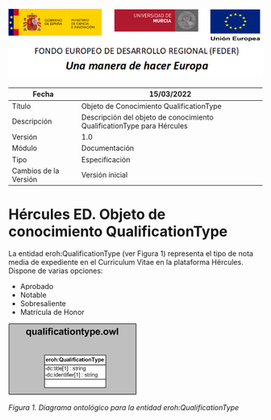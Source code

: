 ![](../../Docs/media/CabeceraDocumentosMD.png)

| Fecha         | 15/03/2022                                                   |
| ------------- | ------------------------------------------------------------ |
|Título|Objeto de Conocimiento QualificationType| 
|Descripción|Descripción del objeto de conocimiento QualificationType para Hércules|
|Versión|1.0|
|Módulo|Documentación|
|Tipo|Especificación|
|Cambios de la Versión|Versión inicial|

# Hércules ED. Objeto de conocimiento QualificationType

La entidad eroh:QualificationType (ver Figura 1) representa el tipo de nota media de expediente en el Curriculum Vitae en la plataforma Hércules. Dispone de varias opciones:
- Aprobado
- Notable
- Sobresaliente
- Matrícula de Honor

![](../../Docs/media/ObjetosDeConocimiento/QualificationType.png)

*Figura 1. Diagrama ontológico para la entidad eroh:QualificationType*
